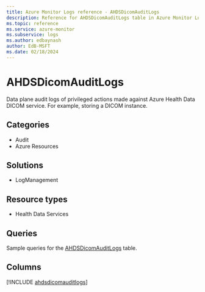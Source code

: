 ```yaml
---
title: Azure Monitor Logs reference - AHDSDicomAuditLogs
description: Reference for AHDSDicomAuditLogs table in Azure Monitor Logs.
ms.topic: reference
ms.service: azure-monitor
ms.subservice: logs
ms.author: edbaynash
author: EdB-MSFT
ms.date: 02/18/2024
---
```


# AHDSDicomAuditLogs

Data plane audit logs of privileged actions made against Azure Health Data DICOM service. For example, storing a DICOM instance.


## Categories

- Audit
- Azure Resources

## Solutions

- LogManagement

## Resource types

- Health Data Services

## Queries

 Sample queries for the [AHDSDicomAuditLogs](../queries/ahdsdicomauditlogs.md) table.


## Columns
  
[!INCLUDE [ahdsdicomauditlogs](.././tables/includes/ahdsdicomauditlogs-include.md)]
